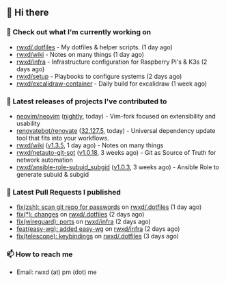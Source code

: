 ## 👋 Hi there

### 👷 Check out what I'm currently working on


- [rwxd/.dotfiles](https://github.com/rwxd/.dotfiles) - My dotfiles &amp; helper scripts. (1 day ago)
- [rwxd/wiki](https://github.com/rwxd/wiki) - Notes on many things (1 day ago)
- [rwxd/infra](https://github.com/rwxd/infra) - Infrastructure configuration for Raspberry Pi&#39;s &amp; K3s (2 days ago)
- [rwxd/setup](https://github.com/rwxd/setup) - Playbooks to configure systems (2 days ago)
- [rwxd/excalidraw-container](https://github.com/rwxd/excalidraw-container) - Daily build for excalidraw (1 week ago)

### 🔭 Latest releases of projects I've contributed to


- [neovim/neovim](https://github.com/neovim/neovim) ([nightly](https://github.com/neovim/neovim/releases/tag/nightly), today) - Vim-fork focused on extensibility and usability
- [renovatebot/renovate](https://github.com/renovatebot/renovate) ([32.127.5](https://github.com/renovatebot/renovate/releases/tag/32.127.5), today) - Universal dependency update tool that fits into your workflows.
- [rwxd/wiki](https://github.com/rwxd/wiki) ([v1.3.5](https://github.com/rwxd/wiki/releases/tag/v1.3.5), 1 day ago) - Notes on many things
- [rwxd/netauto-git-sot](https://github.com/rwxd/netauto-git-sot) ([v1.0.18](https://github.com/rwxd/netauto-git-sot/releases/tag/v1.0.18), 3 weeks ago) - Git as Source of Truth for network automation
- [rwxd/ansible-role-subuid_subgid](https://github.com/rwxd/ansible-role-subuid_subgid) ([v1.0.3](https://github.com/rwxd/ansible-role-subuid_subgid/releases/tag/v1.0.3), 3 weeks ago) - Ansible Role to generate subuid &amp; subgid

### 🔨 Latest Pull Requests I published


- [fix(zsh): scan git repo for passwords](https://github.com/rwxd/.dotfiles/pull/26) on [rwxd/.dotfiles](https://github.com/rwxd/.dotfiles) (1 day ago)
- [fix(*): changes](https://github.com/rwxd/.dotfiles/pull/25) on [rwxd/.dotfiles](https://github.com/rwxd/.dotfiles) (2 days ago)
- [fix(wireguard): ports](https://github.com/rwxd/infra/pull/58) on [rwxd/infra](https://github.com/rwxd/infra) (2 days ago)
- [feat(easy-wg): added easy-wg](https://github.com/rwxd/infra/pull/57) on [rwxd/infra](https://github.com/rwxd/infra) (2 days ago)
- [fix(telescope): keybindings](https://github.com/rwxd/.dotfiles/pull/24) on [rwxd/.dotfiles](https://github.com/rwxd/.dotfiles) (3 days ago)

### 📫 How to reach me

- Email: rwxd (at) pm (dot) me
